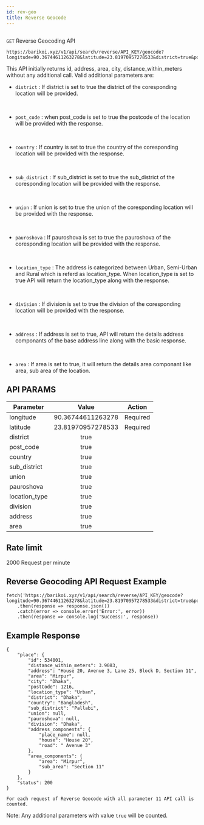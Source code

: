 ```yaml
---
id: rev-geo
title: Reverse Geocode
---
```

##
```GET``` Reverse Geocoding API

```
https://barikoi.xyz/v1/api/search/reverse/API_KEY/geocode?longitude=90.36744611263278&latitude=23.81970957278533&district=true&post_code=true&country=true&sub_district=true&union=true&pauroshova=true&location_type=true&division=true&address=true&area=true
```
This API initially returns id, address, area, city, distance_within_meters without any additional call.
Valid additional parameters are:
<br>

- `district` : If district is set to true the district of the coresponding location will be provided.
<br>

- `post_code` : when post_code is set to true the postcode of the location will be provided with the response.
<br>

- `country` : If country is set to true the country of the coresponding location will be provided with the response.
<br>

- `sub_district` : If sub_district is set to true the sub_district of the coresponding location will be provided with the response.
<br>

- `union` : If union is set to true the union of the coresponding location will be provided with the response.
<br>

- `pauroshova` : If pauroshova is set to true the pauroshova of the coresponding location will be provided with the response.
<br>

- `location_type` : The address is categorized between Urban, Semi-Urban and Rural which is referd as location_type. When location_type is set to true API will return the location_type along with the response.
<br>

- `division` : If division is set to true the division of the coresponding location will be provided with the response.
<br>

- `address` : If address is set to true, API will return the details address componants of the base address line along with the basic response.
<br>

- `area` : If area is set to true, it will return the details area componant like area, sub area of the location.

## API PARAMS

| Parameter     | Value         | Action         |
| ------------- |:-------------:| -------------  |
| longitude     | 90.36744611263278       | Required       |
| latitude      | 23.81970957278533       | Required       |
| district      | true          |                |
| post_code     | true          |                |
| country       | true          |                |
| sub_district  | true          |                |
| union         | true         |                |
| pauroshova    | true         |                |
| location_type | true          |                |
| division      | true          |                |
| address       | true          |                |
| area          | true          |                |


## Rate limit

2000 Request per minute

## Reverse Geocoding API Request Example

``` Js                            
fetch('https://barikoi.xyz/v1/api/search/reverse/API_KEY/geocode?longitude=90.36744611263278&latitude=23.81970957278533&district=true&post_code=true&country=true&sub_district=true&union=true&pauroshova=true&location_type=true&division=true&address=true&area=true')
    .then(response => response.json())
    .catch(error => console.error('Error:', error))
    .then(response => console.log('Success:', response))
```

## Example Response

```
{
    "place": {
        "id": 534001,
        "distance_within_meters": 3.9083,
        "address": "House 20, Avenue 3, Lane 25, Block D, Section 11",
        "area": "Mirpur",
        "city": "Dhaka",
        "postCode": 1216,
        "location_type": "Urban",
        "district": "Dhaka",
        "country": "Bangladesh",
        "sub_district": "Pallabi",
        "union": null,
        "pauroshova": null,
        "division": "Dhaka",
        "address_components": {
            "place_name": null,
            "house": "House 20",
            "road": " Avenue 3"
        },
        "area_components": {
            "area": "Mirpur",
            "sub_area": "Section 11"
        }
    },
    "status": 200
}
```
```For each request of Reverse Geocode with all parameter 11 API call is counted.```

Note: Any additional parameters with value ```true``` will be counted.